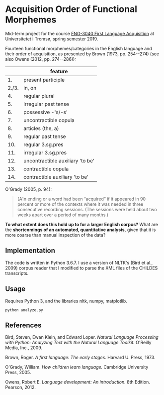 # Acquisition Order of Functional Morphemes

Mid-term project for the course [ENG-3040 First Language Acquisition](https://en.uit.no/education/courses/course?p_document_id=567082) at Universitetet i Tromsø, spring semester 2019.

Fourteen functional morphemes/categories in the English language and their order of acquisition, as presented by Brown (1973, pp. 254--274) (see also Owens (2012, pp. 274--286)):

|       | feature                  |
|-------|--------------------------|
| 1.    | present participle       |
| 2./3. | in, on                   |
| 4.    | regular plural           |
| 5.    | irregular past tense     |
| 6.    | possessive -'s/-s'              |
| 7.    | uncontractible copula    |
| 8.    | articles (the, a)                 |
| 9.    | regular past tense       |
| 10.   | regular 3.sg.pres        |
| 11.   | irregular 3.sg.pres      |
| 12.   | uncontractible auxiliary 'to be' |
| 13.   | contractible copula      |
| 14.   | contractible auxiliary 'to be'  |

O'Grady (2005, p. 94):
> [A]n ending or a word had been “acquired” if it appeared in 90 percent or more of the contexts where it was needed in three consecutive recording sessions. (The sessions were held about two weeks apart over a period of many months.)

**To what extent does this hold up to for a larger English corpus?**
What are the **shortcomings of an automated, quantitative analysis,** given that it is more coarse than manual inspection of the data?


## Implementation

The code is written in Python 3.6.7.
I use a version of NLTK's (Bird et al., 2009) corpus reader that I modified to parse the XML files of the CHILDES transcripts.

## Usage

Requires Python 3, and the libraries nltk, numpy, matplotlib.

```
python analyze.py
```

## References

Bird, Steven, Ewan Klein, and Edward Loper. _Natural Language Processing with Python: Analyzing Text with the Natural Language Toolkit._ O'Reilly Media, Inc., 2009.

Brown, Roger. _A first language: The early stages._ Harvard U. Press, 1973.

O'Grady, William. _How children learn language._ Cambridge University Press, 2005.

Owens, Robert E. _Language development: An introduction._ 8th Edition. Pearson, 2012.
